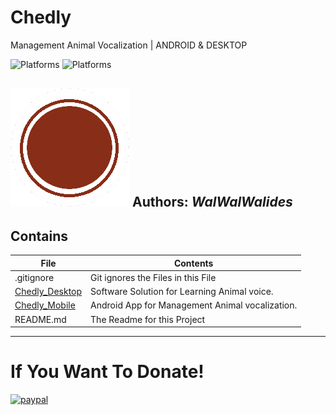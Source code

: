 # Chedly
Management Animal Vocalization  | ANDROID & DESKTOP

![Platforms](https://img.shields.io/badge/Supported%20platforms-Win32%20and%20Win64-red.svg)
![Platforms](https://img.shields.io/badge/Supported%20platforms-ANDROID-BLUE.svg)


![](Chedly.png)
**Authors:**  *WalWalWalides*
------

## Contains

| File | Contents | 
| --- | --- |
| .gitignore | Git ignores the Files in this File |
|[Chedly_Desktop](https://github.com/walwalwalides/ChedlyQuiz/tree/master/Chedly_Desktop)| Software Solution for Learning Animal voice.
|[Chedly_Mobile](https://github.com/walwalwalides/ChedlyQuiz/tree/master/Chedly_Mobile)| Android App for Management Animal vocalization.
| README.md | The Readme for this Project|

------

# If You Want To Donate!

[![paypal](https://www.paypalobjects.com/en_US/i/btn/btn_donateCC_LG.gif)](https://www.paypal.com/cgi-bin/webscr?cmd=_s-xclick&hosted_button_id=Y79F36A9BGLHS&source=url)
